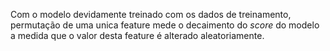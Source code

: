 Com o modelo devidamente treinado com os dados de treinamento, permutação de uma unica feature mede o decaimento do *score* do modelo a medida que o valor desta feature é alterado aleatoriamente. 